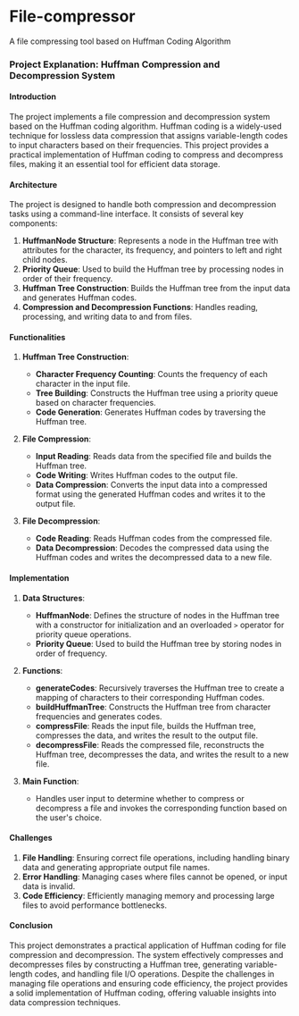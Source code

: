 # File-compressor
A file compressing tool based on Huffman Coding Algorithm

### Project Explanation: Huffman Compression and Decompression System

#### Introduction
The project implements a file compression and decompression system based on the Huffman coding algorithm. Huffman coding is a widely-used technique for lossless data compression that assigns variable-length codes to input characters based on their frequencies. This project provides a practical implementation of Huffman coding to compress and decompress files, making it an essential tool for efficient data storage.

#### Architecture
The project is designed to handle both compression and decompression tasks using a command-line interface. It consists of several key components:
1. **HuffmanNode Structure**: Represents a node in the Huffman tree with attributes for the character, its frequency, and pointers to left and right child nodes.
2. **Priority Queue**: Used to build the Huffman tree by processing nodes in order of their frequency.
3. **Huffman Tree Construction**: Builds the Huffman tree from the input data and generates Huffman codes.
4. **Compression and Decompression Functions**: Handles reading, processing, and writing data to and from files.

#### Functionalities
1. **Huffman Tree Construction**: 
   - **Character Frequency Counting**: Counts the frequency of each character in the input file.
   - **Tree Building**: Constructs the Huffman tree using a priority queue based on character frequencies.
   - **Code Generation**: Generates Huffman codes by traversing the Huffman tree.

2. **File Compression**:
   - **Input Reading**: Reads data from the specified file and builds the Huffman tree.
   - **Code Writing**: Writes Huffman codes to the output file.
   - **Data Compression**: Converts the input data into a compressed format using the generated Huffman codes and writes it to the output file.

3. **File Decompression**:
   - **Code Reading**: Reads Huffman codes from the compressed file.
   - **Data Decompression**: Decodes the compressed data using the Huffman codes and writes the decompressed data to a new file.

#### Implementation
1. **Data Structures**:
   - **HuffmanNode**: Defines the structure of nodes in the Huffman tree with a constructor for initialization and an overloaded `>` operator for priority queue operations.
   - **Priority Queue**: Used to build the Huffman tree by storing nodes in order of frequency.

2. **Functions**:
   - **generateCodes**: Recursively traverses the Huffman tree to create a mapping of characters to their corresponding Huffman codes.
   - **buildHuffmanTree**: Constructs the Huffman tree from character frequencies and generates codes.
   - **compressFile**: Reads the input file, builds the Huffman tree, compresses the data, and writes the result to the output file.
   - **decompressFile**: Reads the compressed file, reconstructs the Huffman tree, decompresses the data, and writes the result to a new file.

3. **Main Function**:
   - Handles user input to determine whether to compress or decompress a file and invokes the corresponding function based on the user's choice.

#### Challenges
1. **File Handling**: Ensuring correct file operations, including handling binary data and generating appropriate output file names.
2. **Error Handling**: Managing cases where files cannot be opened, or input data is invalid.
3. **Code Efficiency**: Efficiently managing memory and processing large files to avoid performance bottlenecks.

#### Conclusion
This project demonstrates a practical application of Huffman coding for file compression and decompression. The system effectively compresses and decompresses files by constructing a Huffman tree, generating variable-length codes, and handling file I/O operations. Despite the challenges in managing file operations and ensuring code efficiency, the project provides a solid implementation of Huffman coding, offering valuable insights into data compression techniques.
